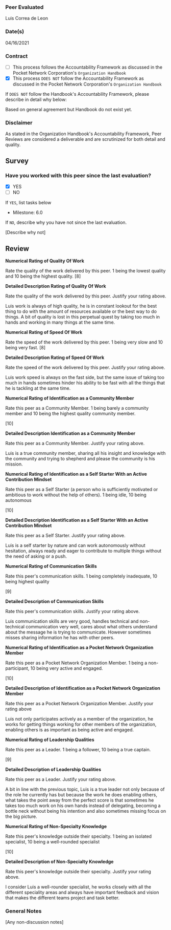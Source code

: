 ### Peer Evaluated
Luis Correa de Leon
### Date(s)
04/16/2021
### Contract
- [ ] This process follows the Accountability Framework as discussed in the Pocket Network Corporation's `Organization Handbook`
- [X] This process `DOES NOT` follow the Accountability Framework as discussed in the Pocket Network Corporation's `Organization Handbook`

If `DOES NOT` follow the Handbook's Accountability Framework, please describe in detail why below:

Based on general agreement but Handbook do not exist yet.

### Disclaimer
As stated in the Organization Handbook's Accountability Framework, Peer Reviews are considered a deliverable and are scrutinized for both detail and quality.
## Survey
### Have you worked with this peer since the last evaluation?
- [X] YES
- [ ] NO

If `YES`, list tasks below
- Milestone: 6.0

If `NO`, describe why you have not since the last evaluation.

[Describe why not]
## Review
**Numerical Rating of Quality Of Work**

Rate the quality of the work delivered by this peer. 1 being the lowest quality and 10 being the highest quality.
[8]

**Detailed Description Rating of Quality Of Work**

Rate the quality of the work delivered by this peer. Justify your rating above.

Luis work is always of high quality,
he is in constant lookout for the best thing to do with the amount
of resources available or the best way to do things.
A bit of quality is lost in this perpetual quest by taking too much in hands and working in many things at the same time.

**Numerical Rating of Speed Of Work**

Rate the speed of the work delivered by this peer. 1 being very slow and 10 being very fast.
[8]

**Detailed Description Rating of Speed Of Work**

Rate the speed of the work delivered by this peer. Justify your rating above.

Luis work speed is always on the fast side, but the same issue of taking too much in hands
sometimes hinder his ability to be fast with all the things that he is tackling at the same time.


**Numerical Rating of Identification as a Community Member**

Rate this peer as a Community Member. 1 being barely a community member and 10 being the highest quality community member.

[10]

**Detailed Description Identification as a Community Member**

Rate this peer as a Community Member. Justify your rating above.

Luis is a true community member, sharing all his insight and knowledge with the community
and trying to shepherd and please the community is his mission.

**Numerical Rating of Identification as a Self Starter With an Active Contribution Mindset**

Rate this peer as a Self Starter (a person who is sufficiently motivated or ambitious to work without the help of others).
1 being idle, 10 being autonomous

[10]

**Detailed Description Identification as a Self Starter With an Active Contribution Mindset**

Rate this peer as a Self Starter. Justify your rating above.

Luis is a self starter by nature and can work autonomously without hesitation,
always ready and eager to contribute to multiple things without the need of asking or a push.


**Numerical Rating of Communication Skills**

Rate this peer's communication skills. 1 being completely inadequate, 10 being highest quality

[9]

**Detailed Description of Communication Skills**

Rate this peer's communication skills. Justify your rating above.

Luis communication skills are very good, handles technical and non-technical communication very well,
cares about what others understand about the message he is trying to communicate.
However sometimes misses sharing information he has with other peers.

**Numerical Rating of Identification as a Pocket Network Organization Member**

Rate this peer as a Pocket Network Organization Member. 1 being a non-participant, 10 being very active and engaged.

[10]

**Detailed Description of Identification as a Pocket Network Organization Member**

Rate this peer as a Pocket Network Organization Member. Justify your rating above

Luis not only participates actively as a member of the organization,
he works for getting things working for other members of the organization,
enabling others is as important as being active and engaged.

**Numerical Rating of Leadership Qualities**

Rate this peer as a Leader. 1 being a follower, 10 being a true captain.

[9]

**Detailed Description of Leadership Qualities**

Rate this peer as a Leader. Justify your rating above.

A bit in line with the previous topic, Luis is a true leader not only because of the role he currently has but
because the work he does enabling others, what takes the point away from the perfect score is that sometimes
he takes too much work on his own hands instead of delegating, becoming a bottle neck without being his intention
and also sometimes missing focus on the big picture.

**Numerical Rating of Non-Specialty Knowledge**

Rate this peer's knowledge outside their specialty. 1 being an isolated specialist, 10 being a well-rounded specialist

[10]

**Detailed Description of Non-Specialty Knowledge**

Rate this peer's knowledge outside their specialty. Justify your rating above.

I consider Luis a well-rounder specialist, he works closely with all the different speciality areas
and always have important feedback and vision that makes the different teams project and task better.



### General Notes
[Any non-discussion notes]
